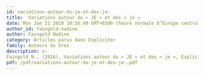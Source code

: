 ```yaml
---
id: variations-autour-du-je-et-des-je-
title:  Variations autour du « JE » et des « je »
date: Mon Jan 21 2019 10:16:49 GMT+0100 (heure normale d’Europe centrale)
author_id: faingold-nadine
author: Faingold Nadine
category: Articles parus dans Expliciter
family: Auteurs du Grex
description: >-
Faingold N., (2016), Variations autour du « JE » et des « je », Expliciter n°110, p. 43-44. 
pdf: /pdf/variations-autour-du-je-et-des-je-.pdf
---
```

